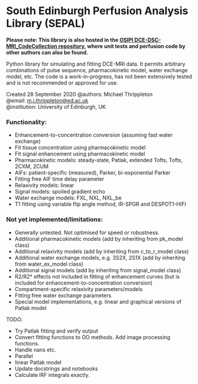 # South Edinburgh Perfusion Analysis Library (SEPAL)

**Please note: This library is also hosted in the [OSIPI DCE-DSC-MRI_CodeCollection repository](https://github.com/OSIPI/DCE-DSC-MRI_CodeCollection), where unit tests and perfusion code by other authors can also be found.**

Python library for simulating and fitting DCE-MRI data. It permits arbitrary combinations of pulse sequence, pharmacokinetic model, water exchange model, etc. The code is a work-in-progress, has not been extensively tested and is not recommended or approved for use.

Created 28 September 2020
@authors: Michael Thrippleton  
@email: m.j.thrippleton@ed.ac.uk  
@institution: University of Edinburgh, UK

### Functionality:
- Enhancement-to-concentration conversion (assuming fast water exchange)
- Fit tissue concentration using pharmacokinetic model
- Fit signal enhancement using pharmacokinetic model
- Pharmacokinetic models: steady-state, Patlak, extended Tofts, Tofts, 2CXM, 2CUM
- AIFs: patient-specific (measured), Parker, bi-exponential Parker
- Fitting free AIF time delay parameter
- Relaxivity models: linear
- Signal models: spoiled gradient echo
- Water exchange models: FXL, NXL, NXL_be
- T1 fitting using variable flip angle method, IR-SPGR and DESPOT1-HIFI

### Not yet implemented/limitations:
- Generally untested. Not optimised for speed or robustness.
- Additional pharmacokinetic models (add by inheriting from pk_model class)
- Additional relaxivity models (add by inheriting from c_to_r_model class)
- Additional water exchange models, e.g. 3S2X, 2S1X (add by inheriting from water_ex_model class)
- Additional signal models (add by inheriting from signal_model class)
- R2/R2* effects not included in fitting of enhancement curves (but is included for enhancement-to-concentration conversion)
- Compartment-specific relaxivity parameters/models
- Fitting free water exchange parameters
- Special model implementations, e.g. linear and graphical versions of Patlak model

TODO:
- Try Patlak fitting and verify output
- Convert fitting functions to OO methods. Add image processing functions.
- Handle nans etc.
- Parallel
- linear Patlak model
- Update docstrings and notebooks
- Calculate IRF integrals exactly.
